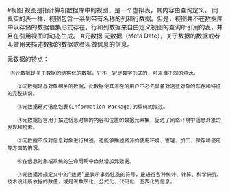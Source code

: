 #视图
视图是指计算机数据库中的视图，是一个虚拟表，其内容由查询定义。
同真实的表一样，视图包含一系列带有名称的列和行数据。但是，视图并不在数据库中以存储的数据值集形式存在。行和列数据来自由定义视图的查询所引用的表，并且在引用视图时动态生成。
#元数据
元数据（Meta Date），关于数据的数据或者叫做用来描述数据的数据或者叫做信息的信息。

元数据的特点：

	 ①元数据是关于数据的结构化的数据，它不一定是数字形式的，可来自不同的资源。
	
	　　②元数据是与对象相关的数据，此数据使其潜在的用户不必先具备对这些对象的存在和特征的完整认识。
	
	　　③元数据是对信息包裹(Information Package)的编码的描述。
	
	　　④元数据包含用于描述信息对象的内容和位置的数据元素集，促进了网络环境中信息对象的发现和检索。
	
	　　⑤元数据不仅对信息对象进行描述，还能够描述资源的使用环境、管理、加工、保存和使用等方面的情况。
	
	　　⑥在信息对象或系统的生命周期中自然增加元数据。
	
	　　⑦元数据常规定义中的“数据”是表示事务性质的符号，是进行各种统计、计算、科学研究、技术设计所依据的数值，或是说数字化、公式化、代码化、图表化的信息。

